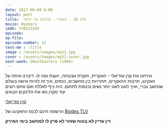 ```yaml
---
date: 2017-06-09 6:00
layout: post
title: 	פרק 10 - האקרז - פורצים את הרסר
movie: Hackers
imdb: tt0113243
episode: 
ep-file: 
episode-number: 11
test-me : :title
image : /assets/images/ep11.jpg
cover : /assets/images/ep11-cover.jpg
next-week: Ghostbusters (1984)
---
```

אירחנו את קרן עזריאלי - האקרית, חוקרת אבטחה, יועצת ומה לו. דיברנו איתה על האקינג, תרבות ההאקרים, תחרויות בין מחשבים, כנסים, איך זה להיות אישה בעולם שנחשב גברי, ואיך לאט לאט יותר נשים נכנסות לתחום. היה כיף לאללה ואם אתם רוצים עוד מקרן נסו את הלינקים הבאים

[קרן עזריאלי](https://www.k3r3n3.com/)

הרשמה חינם לכנס ההאקינג של [Bsides TLV](https://www.bsidestlv.com/)

**דין עדיין לא בטוח שזהר לא פרץ לו למחשב בימי המירק**